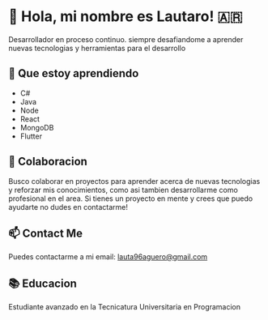 # 👋 Hola, mi nombre es Lautaro! 🇦🇷

Desarrollador en proceso continuo. siempre desafiandome a aprender nuevas tecnologias y herramientas para el desarrollo

## 🌱 Que estoy aprendiendo

- C#
- Java
- Node
- React
- MongoDB
- Flutter 

## 💞️ Colaboracion

Busco colaborar en proyectos para aprender acerca de nuevas tecnologias y reforzar mis conocimientos, como asi tambien desarrollarme como profesional en el area.
Si tienes un proyecto en mente y crees que puedo ayudarte no dudes en contactarme!

## 📫 Contact Me

Puedes contactarme a mi email: [lauta96aguero@gmail.com](mailto:lauta96aguero@gmail.com)

## 📚 Educacion

Estudiante avanzado en la Tecnicatura Universitaria en Programacion
<!---
LautaroAguero/LautaroAguero is a ✨ special ✨ repository because its `README.md` (this file) appears on your GitHub profile.
You can click the Preview link to take a look at your changes.
--->
